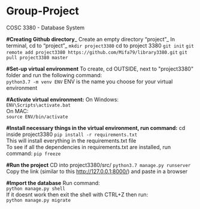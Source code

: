 # Group-Project
COSC 3380 - Database System

**#Creating Github directory**_
Create an empty directory “project”_
In terminal, cd to “project”_
```mkdir project3380```
cd to project 3380
```git init```
```git remote add project3380 https://github.com/Mifa79/library3380.git```
```git pull project3380 master```

**#Set-up virtual environment**
To create, cd OUTSIDE, next to "project3380" folder and run the following command:  
```python3.7 -m venv ENV```
ENV is the name you choose for your virtual environment

**#Activate virtual environment:**
On Windows:  
```ENV\Scripts\activate.bat```  
On MAC:  
```source ENV/bin/activate```  

**#Install necessary things in the virtual environment, run command:**
cd inside project3380
```pip install -r requirements.txt```  
This will install everything in the requirements.txt file  
To see if all the dependencies in requirements.txt are installed, run command:
```pip freeze```  

**#Run the project**
CD into project3380/src/
```python3.7 manage.py runserver```  
Copy the link (similar to this http://127.0.0.1:8000/) and paste in a browser

**#Import the database**
Run command:  
```python manage.py shell```   
If it doesnt work then exit the shell with CTRL+Z then run:  
```python manage.py migrate``` 
